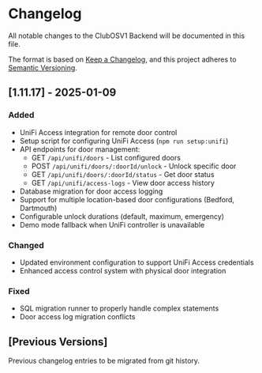 # Changelog

All notable changes to the ClubOSV1 Backend will be documented in this file.

The format is based on [Keep a Changelog](https://keepachangelog.com/en/1.0.0/),
and this project adheres to [Semantic Versioning](https://semver.org/spec/v2.0.0.html).

## [1.11.17] - 2025-01-09

### Added
- UniFi Access integration for remote door control
- Setup script for configuring UniFi Access (`npm run setup:unifi`)
- API endpoints for door management:
  - GET `/api/unifi/doors` - List configured doors
  - POST `/api/unifi/doors/:doorId/unlock` - Unlock specific door
  - GET `/api/unifi/doors/:doorId/status` - Get door status
  - GET `/api/unifi/access-logs` - View door access history
- Database migration for door access logging
- Support for multiple location-based door configurations (Bedford, Dartmouth)
- Configurable unlock durations (default, maximum, emergency)
- Demo mode fallback when UniFi controller is unavailable

### Changed
- Updated environment configuration to support UniFi Access credentials
- Enhanced access control system with physical door integration

### Fixed
- SQL migration runner to properly handle complex statements
- Door access log migration conflicts

## [Previous Versions]

Previous changelog entries to be migrated from git history.